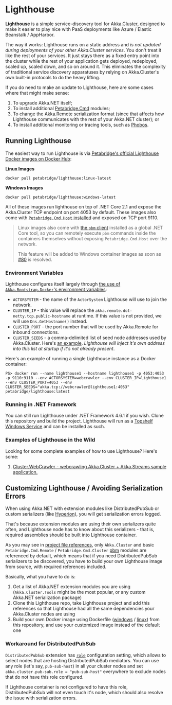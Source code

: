 # Lighthouse

**Lighthouse** is a simple service-discovery tool for Akka.Cluster, designed to make it easier to play nice with PaaS deployments like Azure / Elastic Beanstalk / AppHarbor.

The way it works: Lighthouse runs on a static address and _is not updated during deployments of your other Akka.Cluster services_. You don't treat it like the rest of your services. It just stays there as a fixed entry point into the cluster while the rest of your application gets deployed, redeployed, scaled up, scaled down, and so on around it. This eliminates the complexity of traditional service discovery apparatuses by relying on Akka.Cluster's own built-in protocols to do the heavy lifting.

If you do need to make an update to Lighthouse, here are some cases where that might make sense:

1. To upgrade Akka.NET itself;
2. To install additional [Petabridge.Cmd](https://cmd.petabridge.com/) modules;
3. To change the Akka.Remote serialization format (since that affects how Lighthouse communicates with the rest of your Akka.NET cluster); or
4. To install additional monitoring or tracing tools, such as [Phobos](https://phobos.petabridge.com/).

## Running Lighthouse
The easiest way to run Lighthouse is via [Petabridge's official Lighthouse Docker images on Docker Hub](https://hub.docker.com/r/petabridge/lighthouse):


**Linux Images**
```
docker pull petabridge/lighthouse:linux-latest
```

**Windows Images**
```
docker pull petabridge/lighthouse:windows-latest
```

All of these images run lighthouse on top of .NET Core 2.1 and expose the Akka.Cluster TCP endpoint on port 4053 by default. These images also come with [`Petabridge.Cmd.Host` installed](https://cmd.petabridge.com/articles/install/host-configuration.html) and exposed on TCP port 9110.

> Linux images also come with [the `pbm` client](https://cmd.petabridge.com/articles/install/index.html) installed as a global .NET Core tool, so you can remotely execute `pbm` commands inside the containers themselves without exposing `Petabridge.Cmd.Host` over the network. 
>
> This feature will be added to Windows container images as soon as [#80](https://github.com/petabridge/lighthouse/issues/80) is resolved.

### Environment Variables
Lighthouse configures itself largely through [the use of `Akka.Bootstrap.Docker`'s environment variables](https://github.com/petabridge/akkadotnet-bootstrap/tree/dev/src/Akka.Bootstrap.Docker#bootstrapping-your-akkanet-applications-with-docker):

* `ACTORSYSTEM` - the name of the `ActorSystem` Lighthouse will use to join the network.
* `CLUSTER_IP` - this value will replace the `akka.remote.dot-netty.tcp.public-hostname` at runtime. If this value is not provided, we will use `Dns.GetHostname()` instead.
* `CLUSTER_PORT` - the port number that will be used by Akka.Remote for inbound connections.
* `CLUSTER_SEEDS` - a comma-delimited list of seed node addresses used by Akka.Cluster. Here's [an example](https://github.com/petabridge/Cluster.WebCrawler/blob/9f854ff2bfb34464769f562936183ea7719da4ea/yaml/k8s-tracker-service.yaml#L46-L47). _Lighthouse will inject it's own address into this list at startup if it's not already present_.

Here's an example of running a single Lighthouse instance as a Docker container:

```
PS> docker run --name lighthouse1 --hostname lighthouse1 -p 4053:4053 -p 9110:9110 --env ACTORSYSTEM=webcrawler --env CLUSTER_IP=lighthouse1 --env CLUSTER_PORT=4053 --env CLUSTER_SEEDS="akka.tcp://webcrawler@lighthouse1:4053" petabridge/lighthouse:latest
```

### Running in .NET Framework
You can still run Lighthouse under .NET Framework 4.6.1 if you wish. Clone this repository and build the project. Lighthouse will run as a [Topshelf Windows Service](http://topshelf-project.com/) and can be installed as such.

### Examples of Lighthouse in the Wild
Looking for some complete examples of how to use Lighthouse? Here's some:

1. [Cluster.WebCrawler - webcrawling Akka.Cluster + Akka.Streams sample application.](https://github.com/petabridge/Cluster.WebCrawler)

## Customizing Lighthouse / Avoiding Serialization Errors

When using Akka.NET with extension modules like DistributedPubSub or custom serializers (like [Hyperion](https://github.com/akkadotnet/Hyperion)), you will get serialization errors logged.

That's because extension modules are using their own serializers quite often, and Lighthouse node has to know about this serializers - that is, required assemblies should be built into Lighthouse container.

As you may see in [project file references](src/Lighthouse/Lighthouse.csproj), only `Akka.Cluster` and basic `Petabridge.Cmd.Remote` / `Petabridge.Cmd.Cluster` 
[pbm](https://cmd.petabridge.com/) modules are referenced by default, which means that if you need DistributedPubSub serializers to be discovered, 
you have to build your own Lighthouse image from source, with required references included.

Basically, what you have to do is:
1. Get a list of Akka.NET extension modules you are using (`Akka.Cluster.Tools` might be the most popular, or any custom Akka.NET serialization package)
2. Clone this Lighthouse repo, take Lighthouse project and add this references so that Lighthouse had all the same dependencies your Akka.Cluster nodes are using
3. Build your own Docker image using Dockerfile ([windows](src/Lighthouse/Dockerfile-windows) / [linux](src/Lighthouse/Dockerfile-linux)) from this repository, 
   and use your customized image instead of the default one

### Workaround for DistributedPubSub

`DistributedPubSub` extension has [`role`](https://getakka.net/articles/clustering/distributed-publish-subscribe.html#distributedpubsub-extension) configuration setting, which allows to select nodes that 
are hosting DistributedPubSub mediators. You can use any role (let's say, `pub-sub-host`) in all your cluster nodes and set `akka.cluster.pub-sub.role = "pub-sub-host"` everywhere to exclude nodes that do not have this role configured.

If Lighthouse container is not configured to have this role, DistributedPubSub will not even touch it's node, which should also resolve the issue with serialization errors.